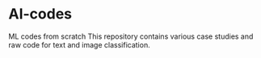 # AI-codes
ML codes from scratch
This repository contains various case studies and raw code for text and image classification.

